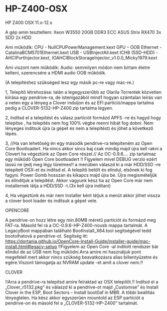 # HP-Z400-OSX
HP Z400 OSX 11.x-12.x


A gép amin teszteltem:
Xeon W3550
20GB DDR3 ECC
ASUS Strix RX470
3x SDD
2x HDD

Ami működik:
CPU - NullCPUPowerManagement.kext
GPU – OOB
Ethernet - CatalinaBCM5701Ethernet.kext
USB - USBInjectAll.kext
ICH8 (SSD-HDD) - AHCIPortInjector.kext, IOAHCIBlockStorageInjector_v1.0.0_Micky1979.kext

Ami viszont nem működik:
Audio: semmilyen módon nem bírtam életre kelteni, szerencsére a HDMI audio OOB működik.



(A telepítéshez szükséged lesz egy másik pc-re vagy mac-re.)
 
1, Telepítő létrehozása:
talán a legegyszerűbb az Olarila Torrentek közvetlen kiírása egy pendrive-ra, de istenigazából mind1 hogyan számtalan leírás van a neten egy a lényeg a Clover induljon és az EFI partíció/mappa tartalma pedig  a CLOVER-5132-HP-Z400.zip tartalma legyen.

2, Indítsd el a telepítést és válasz partíciót formázd APFS -re és hagyd hogy telepítse , ha telepítés nem fog 100% végbe menni hibát fog dobni. Nem lényeges indítsuk újra (a gépet és nem a telepítést) és jöhet a következő lépés.

3, //Ha van lehetőség én egy második pendrive-ra telepíteném az Open Core Bootloadert. Ha nincs akkor sincs baj csak mindig majd újra kell rakni a Clovert ha végeztünk az Open Core részel.//
Az OC-0.9.6.... zip tartalmaz egy működő Open Core bootloadert !! Figyelem mivel DEBUG verzió ezért lassú ne ijedj meg légy türelmes!! a menüben válaszd ki a már HDD/SSD -re telepített OSX-et és indítsd el.  A telepítő betölt és elindul, elsőnek ki fog fagyni. Power Gomb hosszan és kikapcs majd újra be. Újra megismételjük és elindítjuk a telepítést. Akkor vagyunk kész ha az Open Core már nem installernek látja a HDD/SSD -t.(3x kell újra indítani)

4, Ha végeztünk és már nem Installer ként látjuk a menüt akkor jöhet vissza a clover boot loader és indítsuk a gépet vele.


OPENCORE

A pendrive-on hozz létre egy min.80MB méretű partíciót és formázd meg FAT-ra.
Másold fel rá a OC-0.9.6-HP-Z400-nousb mappa tartalmát. A LegacyBoot mappában található BootInstall_X64.tool segítségével tedd bootolhatová a pendrive-ot.
Segítség itt: https://dortania.github.io/OpenCore-Install-Guide/installer-guide/mac-install.html#legacy-setup
!!Figyelem az Open Core -al inditott rendszer bár elindul de az USB nem fog müködni.Arra amire mi használjuk pont megefelell mert akkor nincs szükség beavatkozásra alias billentyüzetre és egére.Viszont támogatja az NVRAM update -et amit a clover nem.!!

CLOVER

!!Arra a pendrive-ra telepítsd amire felraktad az OSX telepítőt.!!
Indítsd el a „Clover_r5132.pkg” és válaszd ki a pendrive-ot majd „Customise” és Install Clover in the ESP, Boot Sectors – Install boot0af in MBR. A többi beállítás lényegtelen.
Ha kész akkor egyszerűen mountold az ESP partíciót a pendrive-on és másold fel a „CLOVER-5132-HP-Z400” tartalmát.
